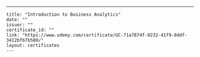 ---
    title: "Introduction to Business Analytics"
    date: ""
    issuer: ""
    certificate_id: ""
    link: "https://www.udemy.com/certificate/UC-71a7874f-0232-41f9-8ddf-3412bfb7b580/"
    layout: certificates
    ---
    